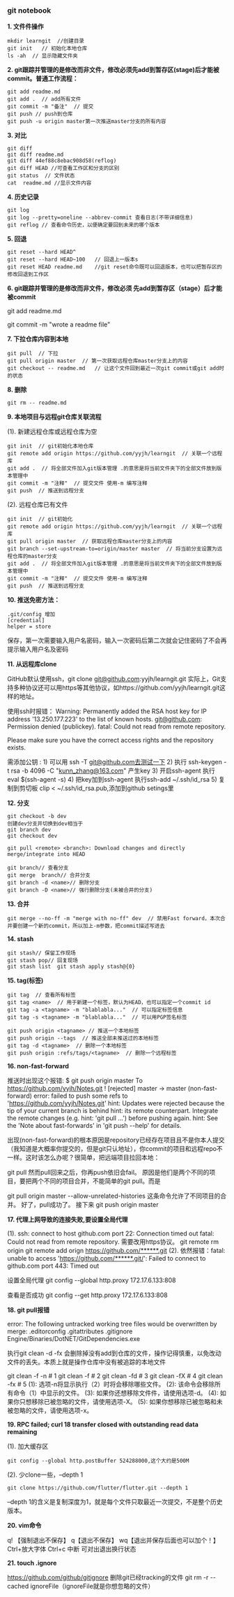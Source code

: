 ### git notebook

**1. 文件件操作**

```
mkdir learngit  //创建目录 
git init   // 初始化本地仓库
ls -ah  // 显示隐藏文件夹
```

**2. git跟踪并管理的是修改而非文件，修改必须先add到暂存区(stage)后才能被commit。普通工作流程：**

```
git add readme.md
git add .  // add所有文件
git commit -m "备注"  // 提交
git push // push到仓库
git push -u origin master第一次推送master分支的所有内容
```

**3. 对比**

```
git diff
git diff readme.md
git diff 44ef88c8ebac908d58(reflog)
git diff HEAD //可查看工作区和分支的区别
git status  // 文件状态
cat  readme.md //显示文件内容
```

**4. 历史记录**

```
git log
git log --pretty=oneline --abbrev-commit 查看日志(不带详细信息)
git reflog // 查看命令历史，以便确定要回到未来的哪个版本
```

**5. 回退**

```
git reset --hard HEAD^ 
git reset --hard HEAD~100	// 回退上一版本s
git reset HEAD readme.md	//git reset命令既可以回退版本，也可以把暂存区的修改回退到工作区
```

**6. git跟踪并管理的是修改而非文件，修改必须 先add到暂存区（stage）后才能被commit**

git add readme.md

git commit -m "wrote a readme file"

**7. 下拉仓库内容到本地**

```
git pull  // 下拉
git pull origin master  // 第一次获取远程仓库master分支上的内容
git checkout -- readme.md	// 让这个文件回到最近一次git commit或git add时的状态
```

**8. 删除**

```
git rm -- readme.md
```

**9. 本地项目与远程git仓库关联流程**

(1). 新建远程仓库或远程仓库为空

```
git init  // git初始化本地仓库
git remote add origin https://github.com/yyjh/learngit  // 关联一个远程库
git add .  // 将全部文件加入git版本管理 .的意思是将当前文件夹下的全部文件放到版本管理中
git commit -m "注释"  // 提交文件 使用-m 编写注释
git push  // 推送到远程分支
```

(2). 远程仓库已有文件

```
git init  // git初始化
git remote add origin https://github.com/yyjh/learngit  // 关联一个远程库
git pull origin master  // 获取远程仓库master分支上的内容
git branch --set-upstream-to=origin/master master  // 将当前分支设置为远程仓库的master分支
git add .  // 将全部文件加入git版本管理 .的意思是将当前文件夹下的全部文件放到版本管理中
git commit -m "注释"  // 提交文件 使用-m 编写注释
git push  // 推送到远程分支
```

**10. 推送免密方法：**

```
.git/config 增加
[credential]   
helper = store
```

保存，第一次需要输入用户名密码，输入一次密码后第二次就会记住密码了不会再提示输入用户名及密码

**11. 从远程库clone**

GitHub默认使用ssh，git clone git@github.com:yyjh/learngit.git
实际上，Git支持多种协议还可以用https等其他协议，如https://github.com/yyjh/learngit.git这样的地址。

使用ssh时报错： Warning: Permanently added the RSA host key for IP address '13.250.177.223' to the list of known 
hosts.
git@github.com: Permission denied (publickey).
fatal: Could not read from remote repository.

Please make sure you have the correct access rights
and the repository exists.

需添加公钥 :
		   1) 可以用 ssh -T git@github.com去测试一下
		   2) 执行 ssh-keygen -t rsa -b 4096 -C "kunn_zhang@163.com" 产生key
		   3) 开启ssh-agent	执行 eval $(ssh-agent -s)
		   4) 把key加到ssh-agent 执行ssh-add ~/.ssh/id_rsa
		   5) 复制到剪切板 clip < ~/.ssh/id_rsa.pub,添加到github setings里

**12. 分支**

```
git checkout -b dev
创建dev分支并切换到dev相当于
git branch dev
git checkout dev

git pull <remote> <branch>: Download changes and directly merge/integrate into HEAD

git branch// 查看分支
git merge  branch// 合并分支
git branch -d <name>// 删除分支
git branch -D <name>// 强行删除分支(未被合并的分支)
```

**13. 合并**

```
git merge --no-ff -m "merge with no-ff" dev  // 禁用Fast forward，本次合并要创建一个新的commit，所以加上-m参数，把commit描述写进去
```

**14. stash**

```
git stash// 保留工作现场
git stash pop// 回复现场
git stash list  git stash apply stash@{0}
```

**15. tag(标签)**

```
git tag  // 查看所有标签
git tag <name>  // 用于新建一个标签，默认为HEAD，也可以指定一个commit id
git tag -a <tagname> -m "blablabla..."  // 可以指定标签信息
git tag -s <tagname> -m "blablabla..."  // 可以用PGP签名标签

git push origin <tagname> // 推送一个本地标签
git push origin --tags  // 推送全部未推送过的本地标签
git tag -d <tagname>  // 删除一个本地标签
git push origin :refs/tags/<tagname>  // 删除一个远程标签
```

**16. non-fast-forward**

推送时出现这个报错:
$ git push origin master
To https://github.com/yyjh/Notes.git
! [rejected]        master -> master (non-fast-forward)
error: failed to push some refs to 'https://github.com/yyjh/Notes.git'
hint: Updates were rejected because the tip of your current branch is behind
hint: its remote counterpart. Integrate the remote changes (e.g.
hint: 'git pull ...') before pushing again.
hint: See the 'Note about fast-forwards' in 'git push --help' for details.

出现(non-fast-forward)的根本原因是repository已经存在项目且不是你本人提交（我知道是大概率你提交的，但是git只认地址），你commit的项目和远程repo不一样。这时该怎么办呢？很简单，把远端项目拉回本地：

git pull
然而pull回来之后，你再push依旧会fail。 
原因是他们是两个不同的项目，要把两个不同的项目合并，不能简单的git pull。而是

git pull origin master --allow-unrelated-histories
这条命令允许了不同项目的合并。 
好了，pull成功了。 
接下来
git push origin master 

**17. 代理上网导致的连接失败,要设置全局代理**

(1). ssh: connect to host github.com port 22: Connection timed out
fatal: Could not read from remote repository.
需要改用https协议。
git remote rm origin
git remote add orign https://github.com/******.git
(2). 依然报错：fatal: unable to access 'https://github.com/******.git/': Failed to connect to github.com port 443: Timed out

设置全局代理
git config --global http.proxy 172.17.6.133:808

查看是否成功
git config --get http.proxy
172.17.6.133:808

**18. git pull报错**

error: The following untracked working tree files would be overwritten by merge:
.editorconfig
.gitattributes
.gitignore
Engine/Binaries/DotNET/GitDependencies.exe

执行git clean -d -fx
会删除掉没有add到仓库的文件，操作记得慎重，以免改动文件的丢失。本质上就是操作仓库中没有被追踪的本地文件

git clean -f -n         # 1
git clean -f            # 2
git clean -fd           # 3
git clean -fX           # 4
git clean -fx           # 5
(1): 选项-n将显示执行（2）时将会移除哪些文件。
(2): 该命令会移除所有命令（1）中显示的文件。
(3): 如果你还想移除文件件，请使用选项-d。
(4): 如果你只想移除已被忽略的文件，请使用选项-X。
(5): 如果你想移除已被忽略和未被忽略的文件，请使用选项-x。	

**19. RPC failed; curl 18 transfer closed with outstanding read data remaining**

(1). 加大缓存区

```
git config --global http.postBuffer 524288000,这个大约是500M	
```

(2). 少clone一些，–depth 1

```
git clone https://github.com/flutter/flutter.git --depth 1
```

–depth 1的含义是复制深度为1，就是每个文件只取最近一次提交，不是整个历史版本。

**20. vim命令**

q! 【强制退出不保存】 q【退出不保存】 wq【退出并保存后面也可以加个！】
Ctrl+放大字体
Ctrl+c 中断 可对出退出换行状态

**21. touch .ignore**

https://github.com/github/gitignore
删除git已经tracking的文件
git rm -r --cached ignoreFile（ignoreFile就是你想忽略的文件）